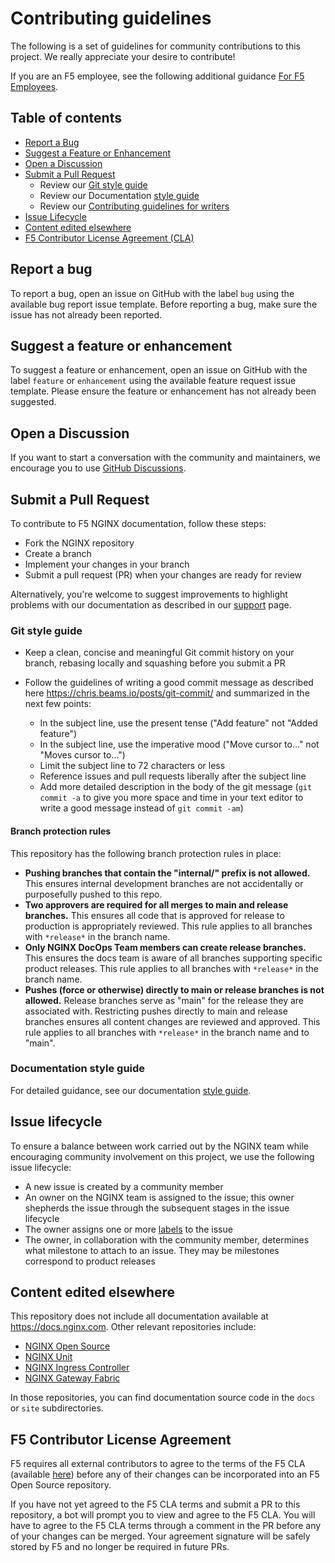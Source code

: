# Contributing guidelines

The following is a set of guidelines for community contributions to this
project. We really appreciate your desire to contribute!

If you are an F5 employee, see the following additional guidance [For F5 Employees](./F5-NGINX-team-notes.md).

## Table of contents

- [Report a Bug](#report-a-bug)
- [Suggest a Feature or Enhancement](#suggest-a-feature-or-enhancement)
- [Open a Discussion](#open-a-discussion)
- [Submit a Pull Request](#submit-a-pull-request)
  - Review our [Git style guide](#git-style-guide)
  - Review our Documentation [style guide](./templates/style-guide.md)
  - Review our [Contributing guidelines for writers](./CONTRIBUTING_DOCS.md)
- [Issue Lifecycle](#issue-lifecycle)
- [Content edited elsewhere](#content-edited-elsewhere)
- [F5 Contributor License Agreement (CLA)](#f5-contributor-license-agreement)

## Report a bug

To report a bug, open an issue on GitHub with the label `bug` using the
available bug report issue template. Before reporting a bug, make sure the
issue has not already been reported.

## Suggest a feature or enhancement

To suggest a feature or enhancement, open an issue on GitHub with the label
`feature` or `enhancement` using the available feature request issue template.
Please ensure the feature or enhancement has not already been suggested.

## Open a Discussion

If you want to start a conversation with the community and maintainers,
we encourage you to use
[GitHub Discussions](https://github.com/nginx/documentation/discussions).

## Submit a Pull Request

To contribute to F5 NGINX documentation, follow these steps:

- Fork the NGINX repository
- Create a branch
- Implement your changes in your branch
- Submit a pull request (PR) when your changes are ready for review

Alternatively, you're welcome to suggest improvements to highlight problems with
our documentation as described in our [support](./SUPPORT.md) page.

### Git style guide

- Keep a clean, concise and meaningful Git commit history on your branch, rebasing locally and squashing before you submit a PR
- Follow the guidelines of writing a good commit message as described here <https://chris.beams.io/posts/git-commit/>
  and summarized in the next few points:

  - In the subject line, use the present tense ("Add feature" not "Added feature")
  - In the subject line, use the imperative mood ("Move cursor to..." not "Moves cursor to...")
  - Limit the subject line to 72 characters or less
  - Reference issues and pull requests liberally after the subject line
  - Add more detailed description in the body of the git message (`git commit -a` to give you more space and time in
    your text editor to write a good message instead of `git commit -am`)

#### Branch protection rules

This repository has the following branch protection rules in place:

- **Pushing branches that contain the "internal/" prefix is not allowed.** This ensures internal development branches are not accidentally or purposefully pushed to this repo.
- **Two approvers are required for all merges to main and release branches.** This ensures all code that is approved for release to production is appropriately reviewed. This rule applies to all branches with `*release*` in the branch name.
- **Only NGINX DocOps Team members can create release branches.** This ensures the docs team is aware of all branches supporting specific product releases. This rule applies to all branches with `*release*` in the branch name.
- **Pushes (force or otherwise) directly to main or release branches is not allowed.** Release branches serve as "main" for the release they are associated with. Restricting pushes directly to main and release branches ensures all content changes are reviewed and approved. This rule applies to all branches with `*release*` in the branch name and to "main".

### Documentation style guide

For detailed guidance, see our documentation [style guide](./templates/style-guide.md).

## Issue lifecycle

To ensure a balance between work carried out by the NGINX team while encouraging community involvement on this project, we use the following
issue lifecycle:

- A new issue is created by a community member
- An owner on the NGINX team is assigned to the issue; this owner shepherds the issue through the subsequent stages in the issue lifecycle
- The owner assigns one or more [labels](https://github.com/nginxinc/oss-docs/issues/labels) to the issue
- The owner, in collaboration with the community member, determines what milestone to attach to an issue. They may be milestones correspond to product releases

## Content edited elsewhere

This repository does not include all documentation available at https://docs.nginx.com. Other relevant repositories include:

- [NGINX Open Source](https://github.com/nginx/nginx)
- [NGINX Unit](https://github.com/nginx/unit)
- [NGINX Ingress Controller](https://github.com/nginxinc/kubernetes-ingress/)
- [NGINX Gateway Fabric](https://github.com/nginxinc/nginx-gateway-fabric)

In those repositories, you can find documentation source code in the `docs` or `site` subdirectories.

## F5 Contributor License Agreement

F5 requires all external contributors to agree to the terms of the F5 CLA (available [here](https://github.com/f5/.github/blob/main/CLA/cla-markdown.md)) before any of their changes can be incorporated into an F5 Open Source repository.

If you have not yet agreed to the F5 CLA terms and submit a PR to this repository, a bot will prompt you to view and agree to the F5 CLA. You will have to agree to the F5 CLA terms through a comment in the PR before any of your changes can be merged. Your agreement signature will be safely stored by F5 and no longer be required in future PRs.
